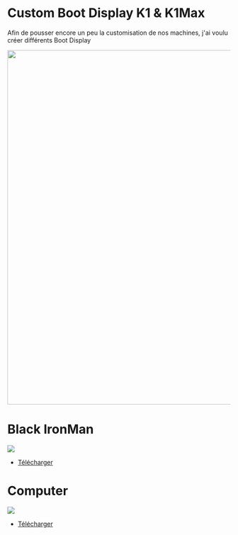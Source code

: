 
# Custom Boot Display K1 & K1Max

Afin de pousser encore un peu la customisation de nos machines, j'ai voulu créer différents Boot Display

<p align="center">  
  <img src="https://github.com/KORSiRO/Custom-Boot-Display-K1-K1Max/assets/62854582/836c060a-c1dc-4177-8466-80110f1e4da8" width="800"/>  
</p>


# Black IronMan

![](https://github.com/KORSiRO/Custom-Boot-Display-K1-K1Max/blob/main/GIF/BLACK%20IRON%20MAN.gif?raw=true)

- [Télécharger](https://github.com/KORSiRO/Custom-Boot-Display-K1-K1Max/blob/main/Boot_K1_K1Max_Black_IronMan.7z)

# Computer

![](https://github.com/KORSiRO/Custom-Boot-Display-K1-K1Max/blob/main/GIF/computer.gif)

- [Télécharger](https://github.com/KORSiRO/Custom-Boot-Display-K1-K1Max/blob/main/Boot_K1_K1Max_Computer.7z)
